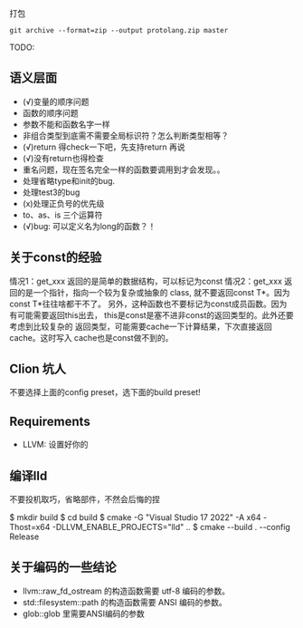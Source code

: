 打包

```
git archive --format=zip --output protolang.zip master
```

TODO:

## 语义层面

- (√)变量的顺序问题
- 函数的顺序问题
- 参数不能和函数名字一样
- 非组合类型到底需不需要全局标识符？怎么判断类型相等？
- (√)return 得check一下吧，先支持return 再说
- (√)没有return也得检查
- 重名问题，现在签名完全一样的函数要调用到才会发现。。
- 处理省略type和init的bug.
- 处理test3的bug
- (x)处理正负号的优先级
- to、as、is 三个运算符 
- (√)bug: 可以定义名为long的函数？！

## 关于const的经验

情况1：get_xxx 返回的是简单的数据结构，可以标记为const
情况2：get_xxx 返回的是一个指针，指向一个较为复杂或抽象的 class,
就不要返回const T*。因为const T*往往啥都干不了。
另外，这种函数也不要标记为const成员函数。因为有可能需要返回this出去，
this是const是塞不进非const的返回类型的。此外还要考虑到比较复杂的
返回类型，可能需要cache一下计算结果，下次直接返回cache。这时写入
cache也是const做不到的。

## Clion 坑人

不要选择上面的config preset，选下面的build preset!

## Requirements

- LLVM: 设置好你的

## 编译lld

不要投机取巧，省略部件，不然会后悔的捏

$ mkdir build
$ cd build
$ cmake -G "Visual Studio 17 2022" -A x64 -Thost=x64 -DLLVM_ENABLE_PROJECTS="lld" ..
$ cmake --build . --config Release

## 关于编码的一些结论

- llvm::raw_fd_ostream 的构造函数需要 utf-8 编码的参数。
- std::filesystem::path 的构造函数需要 ANSI 编码的参数。
- glob::glob 里需要ANSI编码的参数

